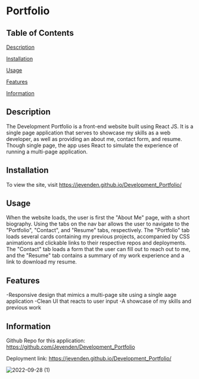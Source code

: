 # Portfolio

## Table of Contents

[Description](#description)

[Installation](#installation)

[Usage](#usage)

[Features](#features)

[Information](#information)

## Description

The Development Portfolio is a front-end website built using React JS. It is a single page application that serves to showcase my skills as a web developer, as well as providing an about me, contact form, and resume. Though single page, the app uses React to simulate the experience of running a multi-page application.

## Installation

To view the site, visit https://jevenden.github.io/Development_Portfolio/

## Usage

When the website loads, the user is first the "About Me" page, with a short biography. Using the tabs on the nav bar allows the user to navigate to the "Portfolio", "Contact", and "Resume" tabs, respectively. The "Portfolio" tab loads several cards containing my previous projects, accompanied by CSS animations and clickable links to their respective repos and deployments. The "Contact" tab loads a form that the user can fill out to reach out to me, and the "Resume" tab contains a summary of my work experience and a link to download my resume.

## Features

-Responsive design that mimics a multi-page site using a single aage application
-Clean UI that reacts to user input
-A showcase of my skills and previous work

## Information

Github Repo for this application: https://github.com/Jevenden/Development_Portfolio

Deployment link: https://jevenden.github.io/Development_Portfolio/

![2022-09-28 (1)](https://user-images.githubusercontent.com/102879070/192926261-d8115737-dd42-4631-a092-7bcc3b43cc19.png)
